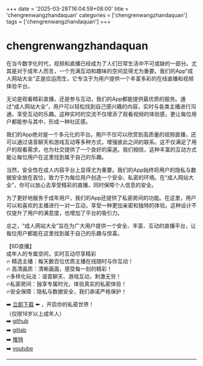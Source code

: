 +++
date = '2025-03-28T16:04:59+08:00'
title = 'chengrenwangzhandaquan'
categories = ['chengrenwangzhandaquan']
tags = ['chengrenwangzhandaquan']
+++

# chengrenwangzhandaquan

在当今数字化时代，视频和直播已经成为了人们日常生活中不可或缺的一部分。尤其是对于成年人而言，一个充满互动和趣味的空间显得尤为重要。我们的App“成人网站大全”正是应运而生，它专注于为用户提供一个丰富多彩的在线直播和视频体验平台。

无论是观看精彩直播，还是参与互动，我们的App都能提供最优质的服务。通过“成人网站大全”，用户可以轻松找到自己感兴趣的内容，实时与各类主播进行沟通，享受互动的乐趣。这种实时的交流不仅增添了观看视频的体验感，更让每位用户都能参与其中，形成一种社区感。

我们的App绝对是一个多元化的平台。用户不仅可以欣赏到高质量的视频直播，还可以通过语音聊天和游戏互动等多种方式，增强彼此之间的联系。这不仅满足了用户的观看需求，也为社交提供了一个良好的渠道。我们相信，这种丰富的互动方式能让每位用户在这里找到属于自己的乐趣。

当然，安全性在成人内容平台上显得尤为重要。我们的App始终将用户的隐私与数据安全放在首位，致力于为每位用户创造一个安全、私密的环境。在“成人网站大全”，你可以放心去享受精彩的直播，同时保障个人信息的安全。

为了更好地服务于成年用户，我们的App还提供了私密房间的功能。在这里，用户可以和喜欢的主播进行一对一互动，享受一种更加亲密和独特的体验。这种设计不仅提升了用户的满意度，也增加了平台的吸引力。

总之，“成人网站大全”旨在为广大用户提供一个安全、丰富、互动的直播平台，让每位用户都能在这里找到属于自己的乐趣与惊喜。

【6D直播】  
成年人的专属空间，实时互动尽享精彩  
🔥 精选主播：每天数百位优质主播在线随时与你互动！  
🔥 高清画质：清晰画面，感受每一刻的精彩！  
🔥多样化玩法：语音聊天、游戏互动，刺激无穷！  
🔥私密房间：独享专属时光，体验真实的私密体验！  
🔥安全保障：隐私与数据安全，我们承诺严格保护！

➡️ [立即下载](https://down123.s3.ap-east-1.amazonaws.com/down/down.html?channelCode=blog) ⬅️ ，开启你的私密世界！  
（仅限18岁以上成年人）  
➡️ [github](https://aldult-live.github.io/)  
➡️ [gitlab](https://seo-09598d.gitlab.io/)  
➡️ [推特](https://x.com/wegame33)  
➡️ [youtube](https://www.youtube.com/@6Dlive)  

---

